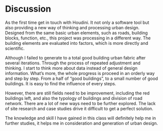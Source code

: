 # Discussion

As the first time get in touch with Houdini. It not only a software tool but also providing a new way of thinking and processing urban design. Designed from the same basic urban elements, such as roads, building blocks, function, etc., this project was processing in a different way. The building elements are evaluated into factors, which is more directly and scientific. 

Although I failed to generate to a total good building urban fabric after several iterations. Through the process of repeated adjustment and thinking. I start to think more about data instead of general design information. What’s more, the whole progress is proceed in an orderly way and step by step. From a half of “good buildings”, to a small number of good buildings. It is easy to find the influence of every steps.

However, there are still fields need to be improvement, including the red buildings left, and also the typology of buildings and division of road network. There are a lot of new ways need to be further explored. The lack of site research and case studies drive it difficult to get a perfect solution. 

The knowledge and skill I have gained in this class will definitely help me in further studies, it helps me in consideration and generation of urban design. 




